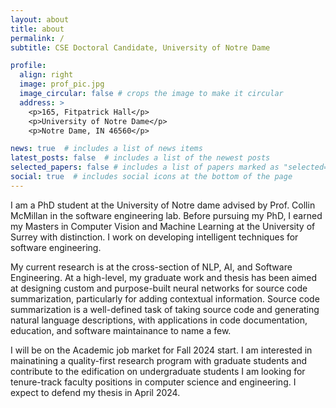 ```yaml
---
layout: about
title: about
permalink: /
subtitle: CSE Doctoral Candidate, University of Notre Dame

profile:
  align: right
  image: prof_pic.jpg
  image_circular: false # crops the image to make it circular
  address: >
    <p>165, Fitpatrick Hall</p>
    <p>University of Notre Dame</p>
    <p>Notre Dame, IN 46560</p>

news: true  # includes a list of news items
latest_posts: false  # includes a list of the newest posts
selected_papers: false # includes a list of papers marked as "selected={true}"
social: true  # includes social icons at the bottom of the page
---
```


I am a PhD student at the University of Notre dame advised by Prof. Collin McMillan in the software engineering lab.  Before pursuing my PhD, I earned my Masters in Computer Vision and Machine Learning at the University of Surrey with distinction. I work on developing intelligent techniques for software engineering. 


My current research is at the cross-section of NLP,  AI,  and Software Engineering. At a high-level, my graduate work and thesis has been aimed at designing custom and purpose-built neural networks for source code summarization, particularly for adding contextual information. Source code summarization is a well-defined task of taking source code and generating natural language descriptions, with applications in code documentation, education, and software maintainance to name a few. 


I will be on the Academic job market for Fall 2024 start. I am interested in mainatining a quality-first research program with graduate students and contribute to the edification on undergraduate students I am looking for tenure-track faculty positions in computer science and engineering. I expect to defend my thesis in April 2024.
